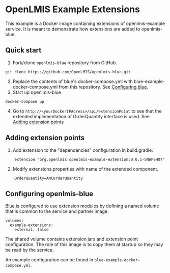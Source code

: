 # OpenLMIS Example Extensions
This example is a Docker image containing extensions of openlmis-example service. It is meant to demonstrate how extensions are added to openlmis-blue.


## Quick start
1. Fork/clone `openlmis-blue` repository from GitHub.
 ```shell
 git clone https://github.com/OpenLMIS/openlmis-blue.git
 ```
2. Replace the contents of blue's docker-compose.yml with blue-example-docker-compose.yml from this repository. 
See [Configuring blue](#configuringblue).
3. Start up openlmis-blue
 ```shell
 docker-compose up
 ```
4. Go to `http://<yourDockerIPAdress>/api/extensionPoint` to see
that the extended implementation of OrderQuantity interface is used. See [Adding extension points](#extensionpoints)

## <a name="extensionpoints">Adding extension points</a>
1. Add extension to the "dependencies" configuration in build.gradle:
```
    extension "org.openlmis:openlmis-example-extension:0.0.1-SNAPSHOT"
```
2. Modify extensions.properties with name of the extended component.
```
    OrderQuantity=AMCOrderQuantity
```


## <a name="configuringblue">Configuring openlmis-blue</a>
Blue is configured to use extension modules by defining a named volume that is common to the service and partner image. 
```
volumes:
  example-extensions:
    external: false
```
The shared volume contains extension jars and extension point configuration. The role of this image is to copy them at startup so they may be read by the service.

An example configuration can be found in `blue-example-docker-compose.yml`.
